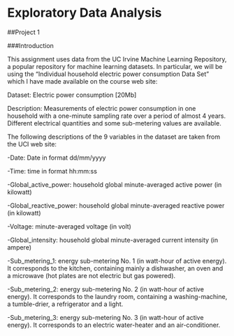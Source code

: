 # Exploratory Data Analysis 
##Project 1

###Introduction

This assignment uses data from the UC Irvine Machine Learning Repository, a popular repository for machine learning datasets. In particular, we will be using the “Individual household electric power consumption Data Set” which I have made available on the course web site:

Dataset: Electric power consumption [20Mb]

Description: Measurements of electric power consumption in one household with a one-minute sampling rate over a period of almost 4 years. Different electrical quantities and some sub-metering values are available.

The following descriptions of the 9 variables in the dataset are taken from the UCI web site:

-Date: Date in format dd/mm/yyyy

-Time: time in format hh:mm:ss

-Global_active_power: household global minute-averaged active power (in kilowatt)

-Global_reactive_power: household global minute-averaged reactive power (in kilowatt)

-Voltage: minute-averaged voltage (in volt)

-Global_intensity: household global minute-averaged current intensity (in ampere)

-Sub_metering_1: energy sub-metering No. 1 (in watt-hour of active energy). It corresponds to the kitchen, containing mainly a dishwasher, an oven and a microwave (hot plates are not electric but gas powered).

-Sub_metering_2: energy sub-metering No. 2 (in watt-hour of active energy). It corresponds to the laundry room, containing a washing-machine, a tumble-drier, a refrigerator and a light.

-Sub_metering_3: energy sub-metering No. 3 (in watt-hour of active energy). It corresponds to an electric water-heater and an air-conditioner.
